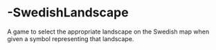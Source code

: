 # -SwedishLandscape
A game to select the appropriate landscape on the Swedish map when given a symbol representing that landscape.
